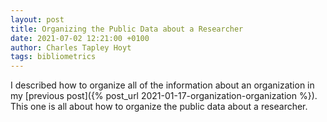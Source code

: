 ```yaml
---
layout: post
title: Organizing the Public Data about a Researcher
date: 2021-07-02 12:21:00 +0100
author: Charles Tapley Hoyt
tags: bibliometrics
---
```

I described how to organize all of the information about an organization in
my [previous post]({% post_url 2021-01-17-organization-organization %}). This
one is all about how to organize the public data about a researcher.
